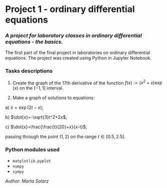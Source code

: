 # Project 1 - ordinary differential equations #
### *A project for laboratory classes in ordinary differential equations - the basics.* ###

The first part of the final project in laboratories on ordinary differential equations. 
The project was created using Python in Jupyter Notebook.

### Tasks descriptions ###

1. Create the graph of the 17th derivative of the function $f(x):=(x^2 + x)\exp(x)$ on the $[-1,1]$ interval.

2. Make a graph of solutions to equations:

a) $\dot{x}=\exp(2t-x)$;

b) $\dot{x}=-\sqrt{3}t^2+2x$;

c) $\dot{x}=\frac{\frac{t}{20}+x}{x-t}$;

passing through the point $(1,2)$ on the range $t\in[0.5, 2.5]$.

### Python modules used ###

* ```matplotlib.pyplot```
* ```numpy```
* ```sympy```

*Author: Marta Solarz*
